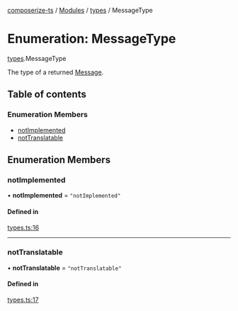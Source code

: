 [composerize-ts](../README.md) / [Modules](../modules.md) / [types](../modules/types.md) / MessageType

# Enumeration: MessageType

[types](../modules/types.md).MessageType

The type of a returned [Message](../interfaces/types.Message.md).

## Table of contents

### Enumeration Members

- [notImplemented](types.MessageType.md#notimplemented)
- [notTranslatable](types.MessageType.md#nottranslatable)

## Enumeration Members

### notImplemented

• **notImplemented** = ``"notImplemented"``

#### Defined in

[types.ts:16](https://github.com/cgoIT/composerize-ts/blob/f20ec60/src/types.ts#L16)

___

### notTranslatable

• **notTranslatable** = ``"notTranslatable"``

#### Defined in

[types.ts:17](https://github.com/cgoIT/composerize-ts/blob/f20ec60/src/types.ts#L17)
